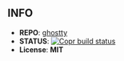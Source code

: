## INFO

- **REPO**: [ghostty](https://github.com/ghostty-org/ghostty)
- **STATUS**: [![Copr build status](https://copr.fedorainfracloud.org/coprs/clarlok/tools/package/ghostty/status_image/last_build.png)](https://copr.fedorainfracloud.org/coprs/clarlok/tools/package/ghostty/)
- **License**: **MIT**